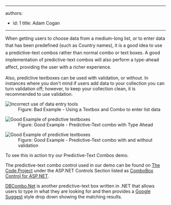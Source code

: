 

---
authors:
  - id: 1
    title: Adam Cogan
---




<span class='intro'> ​<span style="line-height&#58;1.6;">When getting users to choose data from a medium-long list, or to enter data that
                    has been predefined (such as Country names), it is a good idea to use a predictive-text
                    combos rather than normal combo or text boxes. A good implementation of predictive-text
                    combos will also perform a type-ahead affect, providing the user with a richer experience.</span><br> </span>

<p> Also, predictive textboxes can be used with validation, or without. In instances where you don't mind if users add data to your collection you can turn validation off; however, to keep your collection clean, it is recommended to use validation.</p><dl class="badImage"><dt> 
      <img src="/PublishingImages/PredTextBad.gif" alt="Incorrect use of data entry tools" />
   </dt><dd> Figure&#58; Bad Example - Using a Textbox and Combo to enter list data</dd></dl><dl class="goodImage"><dt> 
      <img src="/PublishingImages/TypeAhead.gif" alt="Good Example of predictive textboxes" />
   </dt><dd> Figure&#58; Good Example - Predictive-Text combo with Type Ahead</dd></dl><dl class="goodImage"><dt> 
      <img src="/PublishingImages/PredTextValidation.gif" alt="Good Example of predictive textboxes" />
   </dt><dd> Figure&#58; Good Example - Predictive-Text combo with and without validation</dd></dl><p> To see this in action try our Predictive-Text Combos demo.</p><p> The predictive-text combo control used in our demo can be found on 
   <a href="http&#58;//www.codeproject.com/" target="_blank"> The Code Project</a> under the ASP.NET Controls Section listed as 
   <a target="_blank" href="http&#58;//www.codeproject.com/Articles/10504/ComboBox-Control-for-ASP-NET"> ComboBox Control for ASP.NET</a>.</p><p> 
   <a href="http&#58;//dbcombo.net/" target="_blank">DBCombo.Net</a> is another predictive-text box written in .NET that allows users to type in what they are looking for and then provides a 
   <a href="https&#58;//www.google.com/" target="_blank">Google Suggest</a> style drop down showing the matching results.</p>


